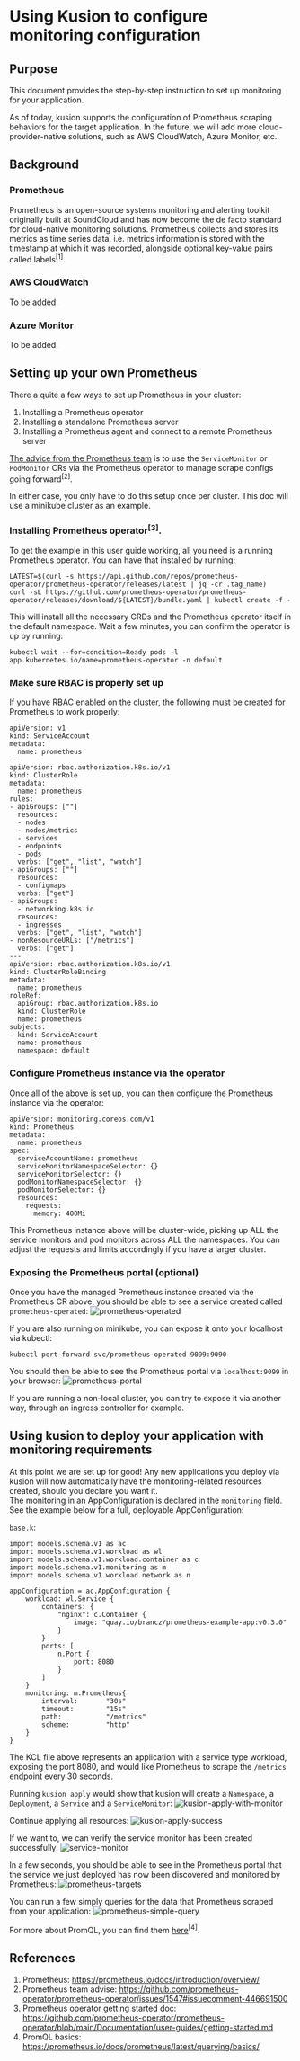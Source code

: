 # Using Kusion to configure monitoring configuration

## Purpose
This document provides the step-by-step instruction to set up monitoring for your application. 

As of today, kusion supports the configuration of Prometheus scraping behaviors for the target application. In the future, we will add more cloud-provider-native solutions, such as AWS CloudWatch, Azure Monitor, etc.

## Background
### Prometheus
Prometheus is an open-source systems monitoring and alerting toolkit originally built at SoundCloud and has now become the de facto standard for cloud-native monitoring solutions. Prometheus collects and stores its metrics as time series data, i.e. metrics information is stored with the timestamp at which it was recorded, alongside optional key-value pairs called labels<sup>[1]</sup>.

### AWS CloudWatch
To be added.

### Azure Monitor
To be added.

## Setting up your own Prometheus

There a quite a few ways to set up Prometheus in your cluster:
1. Installing a Prometheus operator
2. Installing a standalone Prometheus server
3. Installing a Prometheus agent and connect to a remote Prometheus server

[The advice from the Prometheus team](https://github.com/prometheus-operator/prometheus-operator/issues/1547#issuecomment-401092041) is to use the `ServiceMonitor` or `PodMonitor` CRs via the Prometheus operator to manage scrape configs going forward<sup>[2]</sup>.

In either case, you only have to do this setup once per cluster. This doc will use a minikube cluster as an example.

### Installing Prometheus operator<sup>[3]</sup>.
To get the example in this user guide working, all you need is a running Prometheus operator. You can have that installed by running:
```
LATEST=$(curl -s https://api.github.com/repos/prometheus-operator/prometheus-operator/releases/latest | jq -cr .tag_name)
curl -sL https://github.com/prometheus-operator/prometheus-operator/releases/download/${LATEST}/bundle.yaml | kubectl create -f -
```

This will install all the necessary CRDs and the Prometheus operator itself in the default namespace. Wait a few minutes, you can confirm the operator is up by running: 
```
kubectl wait --for=condition=Ready pods -l  app.kubernetes.io/name=prometheus-operator -n default
```

### Make sure RBAC is properly set up
If you have RBAC enabled on the cluster, the following must be created for Prometheus to work properly:
```
apiVersion: v1
kind: ServiceAccount
metadata:
  name: prometheus
---
apiVersion: rbac.authorization.k8s.io/v1
kind: ClusterRole
metadata:
  name: prometheus
rules:
- apiGroups: [""]
  resources:
  - nodes
  - nodes/metrics
  - services
  - endpoints
  - pods
  verbs: ["get", "list", "watch"]
- apiGroups: [""]
  resources:
  - configmaps
  verbs: ["get"]
- apiGroups:
  - networking.k8s.io
  resources:
  - ingresses
  verbs: ["get", "list", "watch"]
- nonResourceURLs: ["/metrics"]
  verbs: ["get"]
---
apiVersion: rbac.authorization.k8s.io/v1
kind: ClusterRoleBinding
metadata:
  name: prometheus
roleRef:
  apiGroup: rbac.authorization.k8s.io
  kind: ClusterRole
  name: prometheus
subjects:
- kind: ServiceAccount
  name: prometheus
  namespace: default
```

### Configure Prometheus instance via the operator
Once all of the above is set up, you can then configure the Prometheus instance via the operator:
```
apiVersion: monitoring.coreos.com/v1
kind: Prometheus
metadata:
  name: prometheus
spec:
  serviceAccountName: prometheus
  serviceMonitorNamespaceSelector: {}
  serviceMonitorSelector: {}
  podMonitorNamespaceSelector: {}
  podMonitorSelector: {}
  resources:
    requests:
      memory: 400Mi
```
This Prometheus instance above will be cluster-wide, picking up ALL the service monitors and pod monitors across ALL the namespaces.
You can adjust the requests and limits accordingly if you have a larger cluster.

### Exposing the Prometheus portal (optional)
Once you have the managed Prometheus instance created via the Prometheus CR above, you should be able to see a service created called `prometheus-operated`:
![prometheus-operated](prometheus-operated.png)

If you are also running on minikube, you can expose it onto your localhost via kubectl:
```
kubectl port-forward svc/prometheus-operated 9099:9090
``` 

You should then be able to see the Prometheus portal via `localhost:9099` in your browser:
![prometheus-portal](prometheus-portal.png)

If you are running a non-local cluster, you can try to expose it via another way, through an ingress controller for example.

## Using kusion to deploy your application with monitoring requirements

At this point we are set up for good! Any new applications you deploy via kusion will now automatically have the monitoring-related resources created, should you declare you want it.  
The monitoring in an AppConfiguration is declared in the `monitoring` field. See the example below for a full, deployable AppConfiguration:

`base.k`:
```
import models.schema.v1 as ac
import models.schema.v1.workload as wl
import models.schema.v1.workload.container as c
import models.schema.v1.monitoring as m
import models.schema.v1.workload.network as n

appConfiguration = ac.AppConfiguration {
    workload: wl.Service {
        containers: {
            "nginx": c.Container {
                image: "quay.io/brancz/prometheus-example-app:v0.3.0"
            }
        }
        ports: [
            n.Port {
                port: 8080
            }
        ]
    }
    monitoring: m.Prometheus{
        interval:       "30s"
        timeout:        "15s"
        path:           "/metrics"
        scheme:         "http"
    }
}
```

The KCL file above represents an application with a service type workload, exposing the port 8080, and would like Prometheus to scrape the `/metrics` endpoint every 30 seconds.

Running `kusion apply` would show that kusion will create a `Namespace`, a `Deployment`, a `Service` and a `ServiceMonitor`:
![kusion-apply-with-monitor](kusion-apply-with-monitor.png)

Continue applying all resources:
![kusion-apply-success](kusion-apply-success.png)

If we want to, we can verify the service monitor has been created successfully:
![service-monitor](service-monitor.png)

In a few seconds, you should be able to see in the Prometheus portal that the service we just deployed has now been discovered and monitored by Prometheus:
![prometheus-targets](prometheus-targets.png)

You can run a few simply queries for the data that Prometheus scraped from your application:
![prometheus-simple-query](prometheus-simple-query.png)

For more about PromQL, you can find them [here](https://prometheus.io/docs/prometheus/latest/querying/basics/)<sup>[4]</sup>.

## References
1. Prometheus: https://prometheus.io/docs/introduction/overview/
2. Prometheus team advise: https://github.com/prometheus-operator/prometheus-operator/issues/1547#issuecomment-446691500
3. Prometheus operator getting started doc: https://github.com/prometheus-operator/prometheus-operator/blob/main/Documentation/user-guides/getting-started.md
4. PromQL basics: https://prometheus.io/docs/prometheus/latest/querying/basics/
